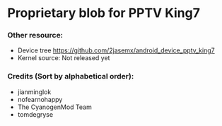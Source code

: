 # Proprietary blob for PPTV King7

### Other resource:
  - Device tree https://github.com/2jasemx/android_device_pptv_king7
  - Kernel source: Not released yet

### Credits (Sort by alphabetical order):
  - jianminglok
  - nofearnohappy
  - The CyanogenMod Team
  - tomdegryse
